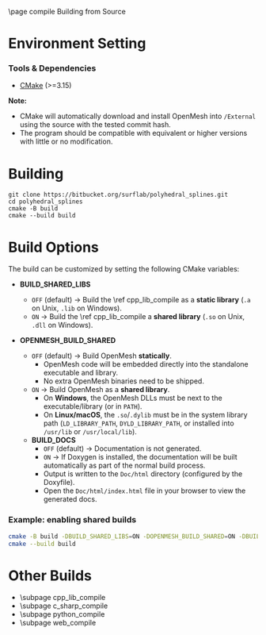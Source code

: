 \page compile Building from Source

# Environment Setting

### Tools & Dependencies
- [CMake](https://cmake.org/) (>=3.15)

**Note:**
- CMake will automatically download and install OpenMesh into `/External` using the source with the tested commit hash.
- The program should be compatible with equivalent or higher versions with little or no modification.

# Building

```shell
git clone https://bitbucket.org/surflab/polyhedral_splines.git
cd polyhedral_splines
cmake -B build
cmake --build build
```

# Build Options

The build can be customized by setting the following CMake variables:

- **BUILD_SHARED_LIBS**  
  - `OFF` (default) → Build the \ref cpp_lib_compile as a **static library** (`.a` on Unix, `.lib` on Windows).  
  - `ON` → Build the \ref cpp_lib_compile a **shared library** (`.so` on Unix, `.dll` on Windows).  

- **OPENMESH_BUILD_SHARED**  
  - `OFF` (default) → Build OpenMesh **statically**.  
    - OpenMesh code will be embedded directly into the standalone executable and library.  
    - No extra OpenMesh binaries need to be shipped.  
  - `ON` → Build OpenMesh as a **shared library**.  
    - On **Windows**, the OpenMesh DLLs must be next to the executable/library (or in `PATH`).  
    - On **Linux/macOS**, the `.so`/`.dylib` must be in the system library path (`LD_LIBRARY_PATH`, `DYLD_LIBRARY_PATH`, or installed into `/usr/lib` or `/usr/local/lib`).  
  - **BUILD_DOCS**  
    - `OFF` (default) → Documentation is not generated.  
    - `ON` → If Doxygen is installed, the documentation will be built automatically as part of the normal build process.  
    - Output is written to the `Doc/html` directory (configured by the Doxyfile).  
    - Open the `Doc/html/index.html` file in your browser to view the generated docs. 

### Example: enabling shared builds
```bash
cmake -B build -DBUILD_SHARED_LIBS=ON -DOPENMESH_BUILD_SHARED=ON -DBUILD_DOCS=ON
cmake --build build
```

# Other Builds

- \subpage cpp_lib_compile
- \subpage c_sharp_compile
- \subpage python_compile
- \subpage web_compile